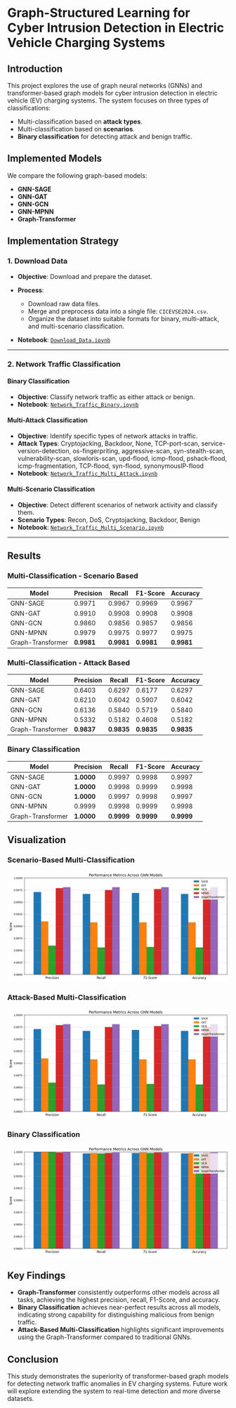 # Graph-Structured Learning for Cyber Intrusion Detection in Electric Vehicle Charging Systems

## Introduction
This project explores the use of graph neural networks (GNNs) and transformer-based graph models for cyber intrusion detection in electric vehicle (EV) charging systems. The system focuses on three types of classifications:
- Multi-classification based on **attack types**.
- Multi-classification based on **scenarios**.
- **Binary classification** for detecting attack and benign traffic.

## Implemented Models
We compare the following graph-based models:
- **GNN-SAGE**
- **GNN-GAT**
- **GNN-GCN**
- **GNN-MPNN**
- **Graph-Transformer**

## **Implementation Strategy**

### 1. **Download Data**
   - **Objective**: Download and prepare the dataset.
   - **Process**:
     - Download raw data files.
     - Merge and preprocess data into a single file: `CICEVSE2024.csv`.
     - Organize the dataset into suitable formats for binary, multi-attack, and multi-scenario classification.

   - **Notebook**: [`Download_Data.ipynb`](./Download_Data.ipynb)

---

### 2. **Network Traffic Classification**

#### **Binary Classification**
   - **Objective**: Classify network traffic as either attack or benign.
   - **Notebook**: [`Network_Traffic_Binary.ipynb`](./Network_Traffic_Binary.ipynb)

#### **Multi-Attack Classification**
   - **Objective**: Identify specific types of network attacks in traffic.
   - **Attack Types**: Cryptojacking, Backdoor, None, TCP-port-scan, service-version-detection, os-fingerpriting, aggressive-scan, syn-stealth-scan, vulnerability-scan, slowloris-scan, upd-flood, icmp-flood, pshack-flood, icmp-fragmentation, TCP-flood, syn-flood, synonymousIP-flood
   - **Notebook**: [`Network_Traffic_Multi_Attack.ipynb`](./Network_Traffic_Multi_Attack.ipynb)

#### **Multi-Scenario Classification**
   - **Objective**: Detect different scenarios of network activity and classify them.
   - **Scenario Types**: Recon, DoS, Cryptojacking, Backdoor, Benign
   - **Notebook**: [`Network_Traffic_Multi_Scenario.ipynb`](./Network_Traffic_Multi_Scenario.ipynb)

---

## Results

### Multi-Classification - Scenario Based
| Model             | Precision | Recall | F1-Score | Accuracy |
|-------------------|-----------|--------|----------|----------|
| GNN-SAGE          | 0.9971    | 0.9967 | 0.9969   | 0.9967   |
| GNN-GAT           | 0.9910    | 0.9908 | 0.9908   | 0.9908   |
| GNN-GCN           | 0.9860    | 0.9856 | 0.9857   | 0.9856   |
| GNN-MPNN          | 0.9979    | 0.9975 | 0.9977   | 0.9975   |
| Graph-Transformer | **0.9981**| **0.9981**| **0.9981**| **0.9981**|

### Multi-Classification - Attack Based
| Model             | Precision | Recall | F1-Score | Accuracy |
|-------------------|-----------|--------|----------|----------|
| GNN-SAGE          | 0.6403    | 0.6297 | 0.6177   | 0.6297   |
| GNN-GAT           | 0.6210    | 0.6042 | 0.5907   | 0.6042   |
| GNN-GCN           | 0.6136    | 0.5840 | 0.5719   | 0.5840   |
| GNN-MPNN          | 0.5332    | 0.5182 | 0.4608   | 0.5182   |
| Graph-Transformer | **0.9837**| **0.9835**| **0.9835**| **0.9835**|

### Binary Classification
| Model             | Precision | Recall | F1-Score | Accuracy |
|-------------------|-----------|--------|----------|----------|
| GNN-SAGE          | **1.0000**| 0.9997 | 0.9998   | 0.9997   |
| GNN-GAT           | **1.0000**| 0.9998 | 0.9999   | 0.9998   |
| GNN-GCN           | **1.0000**| 0.9997 | 0.9998   | 0.9997   |
| GNN-MPNN          | 0.9999    | 0.9998 | 0.9999   | 0.9998   |
| Graph-Transformer | **1.0000**| **0.9999**| **0.9999**| **0.9999**|

## Visualization
### Scenario-Based Multi-Classification
![Scenario-Based Multi-Classification Results](./multi_scenario.webp)

### Attack-Based Multi-Classification
![Attack-Based Multi-Classification Results](./multi_attack.webp)

### Binary Classification
![Binary Classification Results](./binary.webp)

## Key Findings
- **Graph-Transformer** consistently outperforms other models across all tasks, achieving the highest precision, recall, F1-Score, and accuracy.
- **Binary Classification** achieves near-perfect results across all models, indicating strong capability for distinguishing malicious from benign traffic.
- **Attack-Based Multi-Classification** highlights significant improvements using the Graph-Transformer compared to traditional GNNs.

## Conclusion
This study demonstrates the superiority of transformer-based graph models for detecting network traffic anomalies in EV charging systems. Future work will explore extending the system to real-time detection and more diverse datasets.
